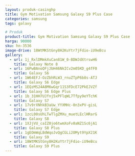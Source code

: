 ```yaml
---
layout: produk-casinghp
title: Gym Motivation Samsung Galaxy S9 Plus Case
categories: samsung
tags: galaxy

# Produk
product-title: Gym Motivation Samsung Galaxy S9 Plus Case
harga: 90000
sku: hn-3536
image-drive: 18WtMKStGny8H2KuYtr7jFdio-iU9eBcu
gallery:
  - url: 1j_RxlDMmkXuCan81W_0-BDWJdXtrswH6
    title: Galaxy Note 8
  - url: 16PwBAnoQFjJbH46NkICv2m05KD_g4fF0
    title: Galaxy S6
  - url: 1W64EFJ-OzZbhRLW3_rnuZTpP6b8s-ATJ
    title: Galaxy S6 Edge
  - url: 1EQzMS24A8M6wGqr11S3FDcE72PkEJVZf
    title: Galaxy S6 Edge Plus
  - url: 1b_31HH7UJfnj5xPFlqWL7Tfpy9eYTchK
    title: Galaxy S7
  - url: 17v9rXNhkB3aUw_YYXMHc-0n3xPV-gisL
    title: Galaxy S7 Edge
  - url: 1zcL00sUhLTwTlgZMXu_muetLEclHRarG
    title: Galaxy S8
  - url: 1XJjVU_caIZ0jo6twmXoFv0aNZ1Sc6jA1
    title: Galaxy S8 Plus
  - url: 1gEOmWqLBdWqoJvQgCGLi2OMyt9YpX21K
    title: Galaxy S9
  - url: 18WtMKStGny8H2KuYtr7jFdio-iU9eBcu
    title: Galaxy S9 Plus
---
```

